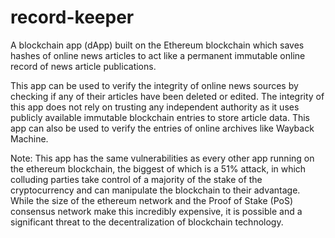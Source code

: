 # record-keeper
A blockchain app (dApp) built on the Ethereum blockchain which saves hashes of online news articles to act like a permanent immutable online record of news article publications.

This app can be used to verify the integrity of online news sources by checking if any of their articles have been deleted or edited. The integrity of this app does not rely on trusting any independent authority as it uses publicly available immutable blockchain entries to store article data. This app can also be used to verify the entries of online archives like Wayback Machine.

Note: This app has the same vulnerabilities as every other app running on the ethereum blockchain, the biggest of which is a 51% attack, in which colluding parties take control of a majority of the stake of the cryptocurrency and can manipulate the blockchain to their advantage. While the size of the ethereum network and the Proof of Stake (PoS) consensus network make this incredibly expensive, it is possible and a significant threat to the decentralization of blockchain technology.
